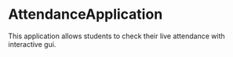 # AttendanceApplication
This application allows students to check their live attendance with interactive gui.
